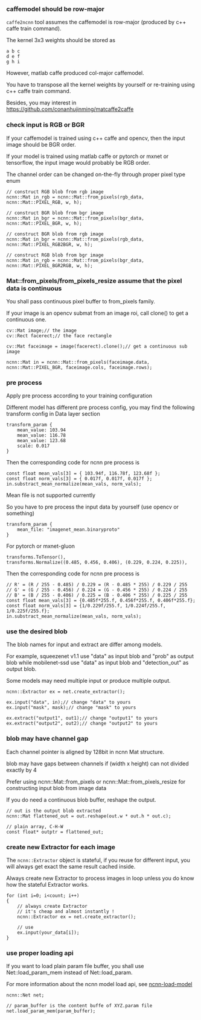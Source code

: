 ### caffemodel should be row-major

`caffe2ncnn` tool assumes the caffemodel is row-major (produced by c++ caffe train command).

The kernel 3x3 weights should be stored as
```
a b c
d e f
g h i
```

However, matlab caffe produced col-major caffemodel.

You have to transpose all the kernel weights by yourself or re-training using c++ caffe train command.

Besides, you may interest in https://github.com/conanhujinming/matcaffe2caffe

### check input is RGB or BGR

If your caffemodel is trained using c++ caffe and opencv, then the input image should be BGR order.

If your model is trained using matlab caffe or pytorch or mxnet or tensorflow, the input image would probably be RGB order.

The channel order can be changed on-the-fly through proper pixel type enum
```
// construct RGB blob from rgb image
ncnn::Mat in_rgb = ncnn::Mat::from_pixels(rgb_data, ncnn::Mat::PIXEL_RGB, w, h);

// construct BGR blob from bgr image
ncnn::Mat in_bgr = ncnn::Mat::from_pixels(bgr_data, ncnn::Mat::PIXEL_BGR, w, h);

// construct BGR blob from rgb image
ncnn::Mat in_bgr = ncnn::Mat::from_pixels(rgb_data, ncnn::Mat::PIXEL_RGB2BGR, w, h);

// construct RGB blob from bgr image
ncnn::Mat in_rgb = ncnn::Mat::from_pixels(bgr_data, ncnn::Mat::PIXEL_BGR2RGB, w, h);
```

### Mat::from_pixels/from_pixels_resize assume that the pixel data is continuous

You shall pass continuous pixel buffer to from_pixels family.

If your image is an opencv submat from an image roi, call clone() to get a continuous one.
```
cv::Mat image;// the image
cv::Rect facerect;// the face rectangle

cv::Mat faceimage = image(facerect).clone();// get a continuous sub image

ncnn::Mat in = ncnn::Mat::from_pixels(faceimage.data, ncnn::Mat::PIXEL_BGR, faceimage.cols, faceimage.rows);
```

### pre process
Apply pre process according to your training configuration

Different model has different pre process config, you may find the following transform config in Data layer section
```
transform_param {
    mean_value: 103.94
    mean_value: 116.78
    mean_value: 123.68
    scale: 0.017
}
```
Then the corresponding code for ncnn pre process is
```
const float mean_vals[3] = { 103.94f, 116.78f, 123.68f };
const float norm_vals[3] = { 0.017f, 0.017f, 0.017f };
in.substract_mean_normalize(mean_vals, norm_vals);
```

Mean file is not supported currently

So you have to pre process the input data by yourself (use opencv or something)
```
transform_param {
    mean_file: "imagenet_mean.binaryproto"
}
```

For pytorch or mxnet-gluon
```
transforms.ToTensor(),
transforms.Normalize((0.485, 0.456, 0.406), (0.229, 0.224, 0.225)),
```
Then the corresponding code for ncnn pre process is
```
// R' = (R / 255 - 0.485) / 0.229 = (R - 0.485 * 255) / 0.229 / 255
// G' = (G / 255 - 0.456) / 0.224 = (G - 0.456 * 255) / 0.224 / 255
// B' = (B / 255 - 0.406) / 0.225 = (B - 0.406 * 255) / 0.225 / 255
const float mean_vals[3] = {0.485f*255.f, 0.456f*255.f, 0.406f*255.f};
const float norm_vals[3] = {1/0.229f/255.f, 1/0.224f/255.f, 1/0.225f/255.f};
in.substract_mean_normalize(mean_vals, norm_vals);
```

### use the desired blob
The blob names for input and extract are differ among models.

For example, squeezenet v1.1 use "data" as input blob and "prob" as output blob while mobilenet-ssd use "data" as input blob and "detection_out" as output blob.

Some models may need multiple input or produce multiple output.

```
ncnn::Extractor ex = net.create_extractor();

ex.input("data", in);// change "data" to yours
ex.input("mask", mask);// change "mask" to yours

ex.extract("output1", out1);// change "output1" to yours
ex.extract("output2", out2);// change "output2" to yours
```

### blob may have channel gap
Each channel pointer is aligned by 128bit in ncnn Mat structure.

blob may have gaps between channels if (width x height) can not divided exactly by 4

Prefer using ncnn::Mat::from_pixels or ncnn::Mat::from_pixels_resize for constructing input blob from image data

If you do need a continuous blob buffer, reshape the output.
```
// out is the output blob extracted
ncnn::Mat flattened_out = out.reshape(out.w * out.h * out.c);

// plain array, C-H-W
const float* outptr = flattened_out;
```

### create new Extractor for each image
The `ncnn::Extractor` object is stateful, if you reuse for different input, you will always get exact the same result cached inside.

Always create new Extractor to process images in loop unless you do know how the stateful Extractor works.
```
for (int i=0; i<count; i++)
{
    // always create Extractor
    // it's cheap and almost instantly !
    ncnn::Extractor ex = net.create_extractor();

    // use
    ex.input(your_data[i]);
}
```

### use proper loading api

If you want to load plain param file buffer, you shall use Net::load_param_mem instead of Net::load_param.

For more information about the ncnn model load api, see [ncnn-load-model](ncnn-load-model)

```
ncnn::Net net;

// param_buffer is the content buffe of XYZ.param file
net.load_param_mem(param_buffer);
```
